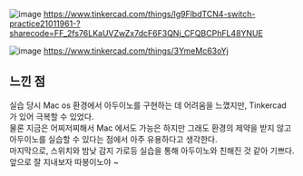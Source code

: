 ![image](https://github.com/sejongsmarcle/2024_Spring_SMARCLE_Snaegi_Study/assets/62509122/344a50df-c6db-4fe6-8736-5833c749c093)
https://www.tinkercad.com/things/lg9FlbdTCN4-switch-practice21011961-?sharecode=FF_2fs76LKaUVZwZx7dcF6F3QNj_CFQBCPhFL48YNUE


![image](https://github.com/sejongsmarcle/2024_Spring_SMARCLE_Snaegi_Study/assets/62509122/691a1bbd-a824-4305-afce-2bcac3bf1009)
https://www.tinkercad.com/things/3YmeMc63oYj

## 느낀 점

실습 당시 Mac os 환경에서 아두이노를 구현하는 데 어려움을 느꼈지만, Tinkercad 가 있어 극복할 수 있었다.  
물론 지금은 어찌저찌해서 Mac 에서도 가능은 하지만 그래도 환경의 제약을 받지 않고 아두이노를 실습할 수 있다는 점에서 아주 유용하다고 생각한다.  
마지막으로, 스위치와 밤낮 감지 가로등 실습을 통해 아두이노와 친해진 것 같아 기쁘다.  
앞으로 잘 지내보자 따봉이노야 ~

